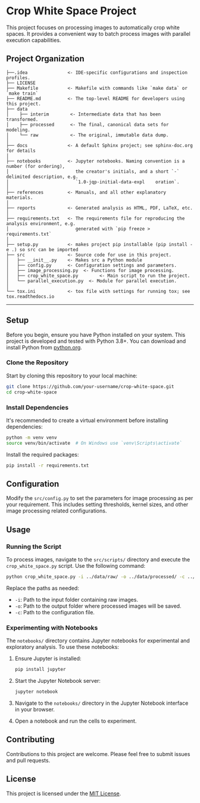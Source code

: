 Crop White Space Project
==============================

This project focuses on processing images to automatically crop white spaces. It provides a convenient way to batch process images with parallel execution capabilities.

Project Organization
------------

    ├──.idea               <- IDE-specific configurations and inspection profiles.
    ├── LICENSE
    ├── Makefile           <- Makefile with commands like `make data` or `make train`
    ├── README.md          <- The top-level README for developers using this project.
    ├── data
    │    ├── interim        <- Intermediate data that has been transformed.
    │    ├── processed      <- The final, canonical data sets for modeling.
    │    └── raw            <- The original, immutable data dump.
    │
    ├── docs               <- A default Sphinx project; see sphinx-doc.org for details
    │
    ├── notebooks          <- Jupyter notebooks. Naming convention is a number (for ordering),
    │                         the creator's initials, and a short `-` delimited description, e.g.
    │                         `1.0-jqp-initial-data-expl    oration`.
    │
    ├── references         <- Manuals, and all other explanatory materials.
    │
    ├── reports            <- Generated analysis as HTML, PDF, LaTeX, etc.
    │
    ├── requirements.txt   <- The requirements file for reproducing the analysis environment, e.g.
    │                         generated with `pip freeze > requirements.txt`
    │
    ├── setup.py           <- makes project pip installable (pip install -e .) so src can be imported
    ├── src                <- Source code for use in this project.
    │   ├── __init__.py    <- Makes src a Python module
    │   ├── config.py      <- Configuration settings and parameters.
    │   ├── image_processing.py  <- Functions for image processing.
    │   ├── crop_white_space.py        <- Main script to run the project.
    │   └── parallel_execution.py  <- Module for parallel execution.
    │
    └── tox.ini            <- tox file with settings for running tox; see tox.readthedocs.io


--------

## Setup

Before you begin, ensure you have Python installed on your system. This project is developed and tested with Python 3.8+. You can download and install Python from [python.org](https://www.python.org/downloads/).

### Clone the Repository

Start by cloning this repository to your local machine:

```bash
git clone https://github.com/your-username/crop-white-space.git
cd crop-white-space
```

### Install Dependencies

It's recommended to create a virtual environment before installing dependencies:

```bash
python -m venv venv
source venv/bin/activate  # On Windows use `venv\Scripts\activate`
```

Install the required packages:

```bash
pip install -r requirements.txt
```

## Configuration

Modify the `src/config.py` to set the parameters for image processing as per your requirement. This includes setting thresholds, kernel sizes, and other image processing related configurations.

## Usage

### Running the Script

To process images, navigate to the `src/scripts/` directory and execute the `crop_white_space.py` script. Use the following command:

```bash
python crop_white_space.py -i ../data/raw/ -o ../data/processed/ -c ../config.json
```

Replace the paths as needed:
- `-i`: Path to the input folder containing raw images.
- `-o`: Path to the output folder where processed images will be saved.
- `-c`: Path to the configuration file.

### Experimenting with Notebooks

The `notebooks/` directory contains Jupyter notebooks for experimental and exploratory analysis. To use these notebooks:

1. Ensure Jupyter is installed:

   ```bash
   pip install jupyter
   ```

2. Start the Jupyter Notebook server:

   ```bash
   jupyter notebook
   ```

3. Navigate to the `notebooks/` directory in the Jupyter Notebook interface in your browser.

4. Open a notebook and run the cells to experiment.

## Contributing

Contributions to this project are welcome. Please feel free to submit issues and pull requests.

## License

This project is licensed under the [MIT License](LICENSE.txt).